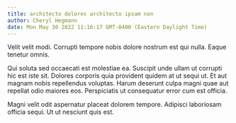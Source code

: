 ```yaml
---
title: architecto dolores architecto ipsam non
author: Cheryl Hegmann
date: Mon May 30 2022 11:16:17 GMT-0400 (Eastern Daylight Time)
---
```

Velit velit modi. Corrupti tempore nobis dolore nostrum est qui nulla. Eaque tenetur omnis.

 Qui soluta sed occaecati est molestiae ea. Suscipit unde ullam ut corrupti hic est iste sit. Dolores corporis quia provident quidem at ut sequi ut. Et aut magnam nobis repellendus voluptas. Harum deserunt culpa magni quae aut repellat odio maiores eos. Perspiciatis ut consequatur error cum est officia.

 Magni velit odit aspernatur placeat dolorem tempore. Adipisci laboriosam officia sequi. Ut ut nesciunt quis est.